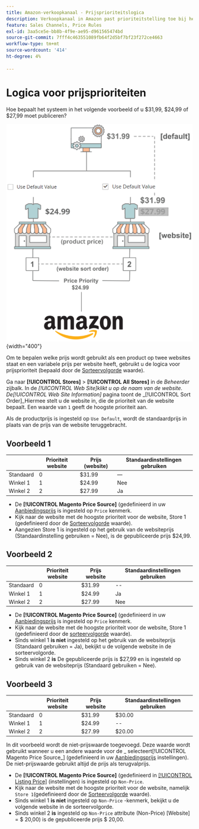 ```yaml
---
title: Amazon-verkoopkanaal - Prijsprioriteitslogica
description: Verkoopkanaal in Amazon past prioriteitstelling toe bij het bepalen van de gepubliceerde prijs voor een Amazon-aanbieding.
feature: Sales Channels, Price Rules
exl-id: 3aa5ce5e-bb8b-4f9e-ae95-d961565474bd
source-git-commit: 7fff4c463551089fb64f2d5bf7bf23f272ce4663
workflow-type: tm+mt
source-wordcount: '414'
ht-degree: 4%

---
```


# Logica voor prijsprioriteiten

Hoe bepaalt het systeem in het volgende voorbeeld of u $31,99, $24,99 of $27,99 moet publiceren?

![Omvang van de handelsprijs](assets/amazon-price-scope.png){width="400"}

Om te bepalen welke prijs wordt gebruikt als een product op twee websites staat en een variabele prijs per website heeft, gebruikt u de logica voor prijsprioriteit (bepaald door de [Sorteervolgorde](https://experienceleague.adobe.com/docs/commerce-admin/stores-sales/site-store/store-views.html) waarde).

Ga naar **[!UICONTROL Stores]** > **[!UICONTROL All Stores]** in de _Beheerder_ zijbalk. In de _[!UICONTROL Web Site]_klikt u op de naam van de website. De_[!UICONTROL Web Site Information]_ pagina toont de _[!UICONTROL Sort Order]_Hiermee stelt u de website in, die de prioriteit van de website bepaalt. Een waarde van `1` geeft de hoogste prioriteit aan.

Als de productprijs is ingesteld op `Use Default`, wordt de standaardprijs in plaats van de prijs van de website teruggebracht.

## Voorbeeld 1

|         | Prioriteit website | Prijs (website) | Standaardinstellingen gebruiken |
|---------|------------------|-----------------|-------------|
| Standaard | 0 | $31.99 | — |
| Winkel 1 | 1 | $24.99 | Nee |
| Winkel 2 | 2 | $27.99 | Ja |

- De **[!UICONTROL Magento Price Source]** (gedefinieerd in uw [Aanbiedingsprijs](./listing-price.md) is ingesteld op `Price` kenmerk.
- Kijk naar de website met de hoogste prioriteit voor de website, Store 1 (gedefinieerd door de [Sorteervolgorde](https://experienceleague.adobe.com/docs/commerce-admin/stores-sales/site-store/store-views.html) waarde).
- Aangezien Store 1 is ingesteld op het gebruik van de websiteprijs (Standaardinstelling gebruiken = Nee), is de gepubliceerde prijs $24,99.

## Voorbeeld 2

|         | Prioriteit website | Prijs website | Standaardinstellingen gebruiken |
|---------|------------------|---------------|-------------|
| Standaard | 0 | $31.99 | -- |
| Winkel 1 | 1 | $24.99 | Ja |
| Winkel 2 | 2 | $27.99 | Nee |

- De **[!UICONTROL Magento Price Source]** (gedefinieerd in uw [Aanbiedingsprijs](./listing-price.md) is ingesteld op `Price` kenmerk.
- Kijk naar de website met de hoogste prioriteit voor de website, Store 1 (gedefinieerd door de [sorteervolgorde](https://experienceleague.adobe.com/docs/commerce-admin/stores-sales/site-store/store-views.html) waarde).
- Sinds winkel 1 **is niet** ingesteld op het gebruik van de websiteprijs (Standaard gebruiken = Ja), bekijkt u de volgende website in de sorteervolgorde.
- Sinds winkel 2 **is** De gepubliceerde prijs is $27,99 en is ingesteld op gebruik van de websiteprijs (Standaard gebruiken = Nee).

## Voorbeeld 3

|         | Prioriteit website | Prijs website | Standaardinstellingen gebruiken |
|---------|------------------|---------------|-------------|
| Standaard | 0 | $31.99 | $30.00 |
| Winkel 1 | 1 | $24.99 | -- |
| Winkel 2 | 2 | $27.99 | $20.00 |

In dit voorbeeld wordt de niet-prijswaarde toegevoegd. Deze waarde wordt gebruikt wanneer u een andere waarde voor de _ selecteert[!UICONTROL Magento Price Source_] (gedefinieerd in uw [Aanbiedingsprijs](./listing-price.md) instellingen). De niet-prijswaarde gebruikt altijd de prijs als terugvalprijs.

- De **[!UICONTROL Magento Price Source]** (gedefinieerd in [[!UICONTROL Listing Price]](./listing-price.md) (instellingen) is ingesteld op `Non-Price`.
- Kijk naar de website met de hoogste prioriteit voor de website, namelijk `Store 1`(gedefinieerd door de [Sorteervolgorde](https://experienceleague.adobe.com/docs/commerce-admin/stores-sales/site-store/store-views.html) waarde).
- Sinds winkel 1 **is niet** ingesteld op `Non-Price` -kenmerk, bekijkt u de volgende website in de sorteervolgorde.
- Sinds winkel 2 **is** ingesteld op `Non-Price` attribute (Non-Price) [Website] = $ 20,00) is de gepubliceerde prijs $ 20,00.
